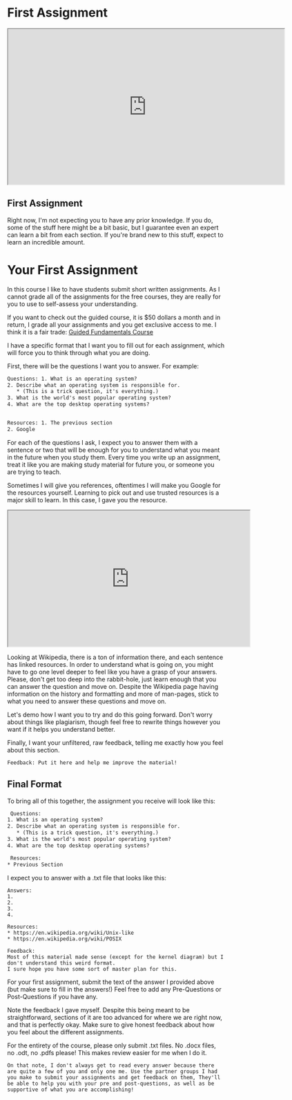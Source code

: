 # First Assignment

<iframe allowfullscreen class="fr-draggable" height="360" src="https://www.youtube.com/embed/C7AayPISwGU?wmode=opaque" width="640"></iframe>

## First Assignment

Right now, I'm not expecting you to have any prior knowledge. If you do,
some of the stuff here might be a bit basic, but I guarantee even an
expert can learn a bit from each section. If you're brand new to this
stuff, expect to learn an incredible amount.

# Your First Assignment

In this course I like to have students submit short written assignments.
As I cannot grade all of the assignments for the free courses, they are
really for you to use to self-assess your understanding.

If you want to check out the guided course, it is $50 dollars a month
and in return, I grade all your assignments and you get exclusive access
to me. I think it is a fair trade: [Guided Fundamentals
Course](https://www.roppers.org/courses/guided-fundamentals)

I have a specific format that I want you to fill out for each
assignment, which will force you to think through what you are doing.

First, there will be the questions I want you to answer. For example:

``` default
Questions: 1. What is an operating system? 
2. Describe what an operating system is responsible for.    
   * (This is a trick question, it's everything.) 
3. What is the world's most popular operating system? 
4. What are the top desktop operating systems? 


Resources: 1. The previous section 
2. Google 
```

For each of the questions I ask, I expect you to answer them with a
sentence or two that will be enough for you to understand what you meant
in the future when you study them. Every time you write up an
assignment, treat it like you are making study material for future you,
or someone you are trying to teach.

Sometimes I will give you references, oftentimes I will make you Google
for the resources yourself. Learning to pick out and use trusted
resources is a major skill to learn. In this case, I gave you the
resource.

  

<iframe allow="accelerometer; autoplay; clipboard-write; encrypted-media; gyroscope; picture-in-picture" allowfullscreen class="fr-draggable" height="315" src="https://www.youtube.com/embed/xc3VG9JZM6I" title="YouTube video player" width="560"></iframe>

  

Looking at Wikipedia, there is a ton of information there, and each
sentence has linked resources. In order to understand what is going on,
you might have to go one level deeper to feel like you have a grasp of
your answers. Please, don't get too deep into the rabbit-hole, just
learn enough that you can answer the question and move on. Despite the
Wikipedia page having information on the history and formatting and more
of man-pages, stick to what you need to answer these questions and move
on.

Let's demo how I want you to try and do this going forward. Don't worry
about things like plagiarism, though feel free to rewrite things however
you want if it helps you understand better.

Finally, I want your unfiltered, raw feedback, telling me exactly how
you feel about this section.

``` default
Feedback: Put it here and help me improve the material! 
```

## Final Format

To bring all of this together, the assignment you receive will look like
this:

``` default
 Questions: 
1. What is an operating system? 
2. Describe what an operating system is responsible for.    
   * (This is a trick question, it's everything.) 
3. What is the world's most popular operating system? 
4. What are the top desktop operating systems? 

 Resources:  
* Previous Section 
```

I expect you to answer with a .txt file that looks like this:

  
`Answers:`  
`1. `  
`2. `  
`3. `  
`4.  `  
  
`Resources: `  
`* https://en.wikipedia.org/wiki/Unix-like `  
`* https://en.wikipedia.org/wiki/POSIX  `  
  
  
`Feedback: `  
`Most of this material made sense (except for the kernel diagram) but I don't understand this weird format. `  
`I sure hope you have some sort of master plan for this.`

For your first assignment, submit the text of the answer I provided
above (but make sure to fill in the answers!) Feel free to add any
Pre-Questions or Post-Questions if you have any.

Note the feedback I gave myself. Despite this being meant to be
straightforward, sections of it are too advanced for where we are right
now, and that is perfectly okay. Make sure to give honest feedback about
how you feel about the different assignments.

  

For the entirety of the course, please only submit .txt files. No .docx
files, no .odt, no .pdfs please! This makes review easier for me when I
do it.

`On that note, I don't always get to read every answer because there are quite a few of you and only one me. Use the partner groups I had you make to submit your assignments and get feedback on them, They'll be able to help you with your pre and post-questions, as well as be supportive of what you are accomplishing! `

  
